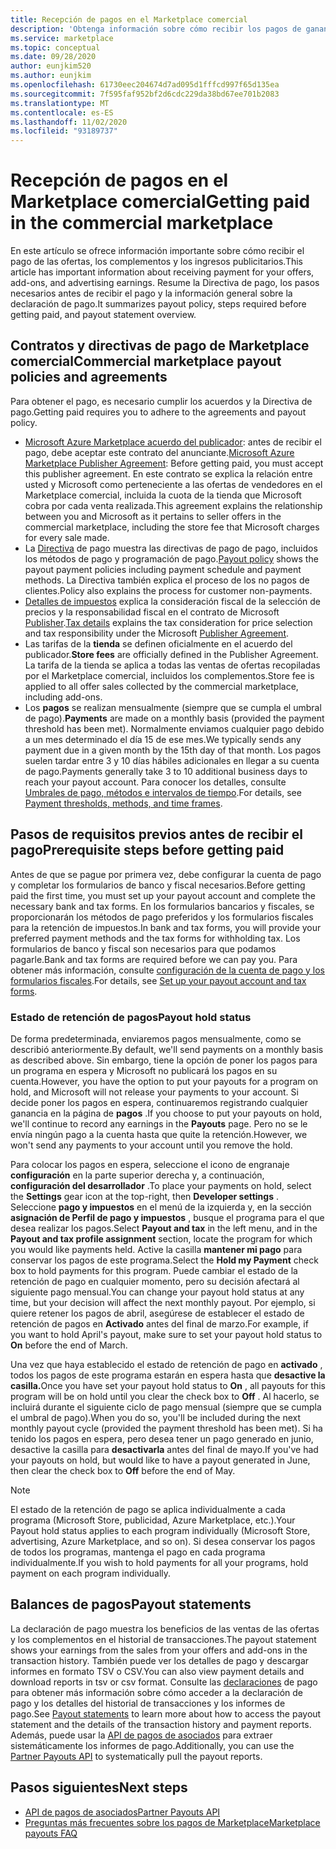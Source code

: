 ```yaml
---
title: Recepción de pagos en el Marketplace comercial
description: 'Obtenga información sobre cómo recibir los pagos de ganancias en el Marketplace comercial: Azure Marketplace. Incluye la política de pago, el estado de retención de pago y las declaraciones de pago.'
ms.service: marketplace
ms.topic: conceptual
ms.date: 09/28/2020
author: eunjkim520
ms.author: eunjkim
ms.openlocfilehash: 61730eec204674d7ad095d1fffcd997f65d135ea
ms.sourcegitcommit: 7f595faf952bf2d6cdc229da38bd67ee701b2083
ms.translationtype: MT
ms.contentlocale: es-ES
ms.lasthandoff: 11/02/2020
ms.locfileid: "93189737"
---
```

# <a name="getting-paid-in-the-commercial-marketplace"></a><span data-ttu-id="20927-104">Recepción de pagos en el Marketplace comercial</span><span class="sxs-lookup"><span data-stu-id="20927-104">Getting paid in the commercial marketplace</span></span>

<span data-ttu-id="20927-105">En este artículo se ofrece información importante sobre cómo recibir el pago de las ofertas, los complementos y los ingresos publicitarios.</span><span class="sxs-lookup"><span data-stu-id="20927-105">This article has important information about receiving payment for your offers, add-ons, and advertising earnings.</span></span> <span data-ttu-id="20927-106">Resume la Directiva de pago, los pasos necesarios antes de recibir el pago y la información general sobre la declaración de pago.</span><span class="sxs-lookup"><span data-stu-id="20927-106">It summarizes payout policy, steps required before getting paid, and payout statement overview.</span></span>

## <a name="commercial-marketplace-payout-policies-and-agreements"></a><span data-ttu-id="20927-107">Contratos y directivas de pago de Marketplace comercial</span><span class="sxs-lookup"><span data-stu-id="20927-107">Commercial marketplace payout policies and agreements</span></span>

<span data-ttu-id="20927-108">Para obtener el pago, es necesario cumplir los acuerdos y la Directiva de pago.</span><span class="sxs-lookup"><span data-stu-id="20927-108">Getting paid requires you to adhere to the agreements and payout policy.</span></span>

- <span data-ttu-id="20927-109">[Microsoft Azure Marketplace acuerdo del publicador](https://go.microsoft.com/fwlink/p/?LinkID=699560): antes de recibir el pago, debe aceptar este contrato del anunciante.</span><span class="sxs-lookup"><span data-stu-id="20927-109">[Microsoft Azure Marketplace Publisher Agreement](https://go.microsoft.com/fwlink/p/?LinkID=699560):  Before getting paid, you must accept this publisher agreement.</span></span> <span data-ttu-id="20927-110">En este contrato se explica la relación entre usted y Microsoft como perteneciente a las ofertas de vendedores en el Marketplace comercial, incluida la cuota de la tienda que Microsoft cobra por cada venta realizada.</span><span class="sxs-lookup"><span data-stu-id="20927-110">This agreement explains the relationship between you and Microsoft as it pertains to seller offers in the commercial marketplace, including the store fee that Microsoft charges for every sale made.</span></span>
- <span data-ttu-id="20927-111">La [Directiva](payout-policy-details.md) de pago muestra las directivas de pago de pago, incluidos los métodos de pago y programación de pago.</span><span class="sxs-lookup"><span data-stu-id="20927-111">[Payout policy](payout-policy-details.md) shows the payout payment policies including payment schedule and payment methods.</span></span> <span data-ttu-id="20927-112">La Directiva también explica el proceso de los no pagos de clientes.</span><span class="sxs-lookup"><span data-stu-id="20927-112">Policy also explains the process for customer non-payments.</span></span>
- <span data-ttu-id="20927-113">[Detalles de impuestos](tax-details-marketplace.md) explica la consideración fiscal de la selección de precios y la responsabilidad fiscal en el contrato de Microsoft [Publisher](https://go.microsoft.com/fwlink/p/?LinkID=699560).</span><span class="sxs-lookup"><span data-stu-id="20927-113">[Tax details](tax-details-marketplace.md) explains the tax consideration for price selection and tax responsibility under the Microsoft [Publisher Agreement](https://go.microsoft.com/fwlink/p/?LinkID=699560).</span></span>
- <span data-ttu-id="20927-114">Las tarifas de la **tienda** se definen oficialmente en el acuerdo del publicador.</span><span class="sxs-lookup"><span data-stu-id="20927-114">**Store fees** are officially defined in the Publisher Agreement.</span></span> <span data-ttu-id="20927-115">La tarifa de la tienda se aplica a todas las ventas de ofertas recopiladas por el Marketplace comercial, incluidos los complementos.</span><span class="sxs-lookup"><span data-stu-id="20927-115">Store fee is applied to all offer sales collected by the commercial marketplace, including add-ons.</span></span>
- <span data-ttu-id="20927-116">Los **pagos** se realizan mensualmente (siempre que se cumpla el umbral de pago).</span><span class="sxs-lookup"><span data-stu-id="20927-116">**Payments** are made on a monthly basis (provided the payment threshold has been met).</span></span> <span data-ttu-id="20927-117">Normalmente enviamos cualquier pago debido a un mes determinado el día 15 de ese mes.</span><span class="sxs-lookup"><span data-stu-id="20927-117">We typically sends any payment due in a given month by the 15th day of that month.</span></span> <span data-ttu-id="20927-118">Los pagos suelen tardar entre 3 y 10 días hábiles adicionales en llegar a su cuenta de pago.</span><span class="sxs-lookup"><span data-stu-id="20927-118">Payments generally take 3 to 10 additional business days to reach your payout account.</span></span> <span data-ttu-id="20927-119">Para conocer los detalles, consulte [Umbrales de pago, métodos e intervalos de tiempo](payment-thresholds-methods-timeframes.md).</span><span class="sxs-lookup"><span data-stu-id="20927-119">For details, see [Payment thresholds, methods, and time frames](payment-thresholds-methods-timeframes.md).</span></span>

## <a name="prerequisite-steps-before-getting-paid"></a><span data-ttu-id="20927-120">Pasos de requisitos previos antes de recibir el pago</span><span class="sxs-lookup"><span data-stu-id="20927-120">Prerequisite steps before getting paid</span></span>

<span data-ttu-id="20927-121">Antes de que se pague por primera vez, debe configurar la cuenta de pago y completar los formularios de banco y fiscal necesarios.</span><span class="sxs-lookup"><span data-stu-id="20927-121">Before getting paid the first time, you must set up your payout account and complete the necessary bank and tax forms.</span></span> <span data-ttu-id="20927-122">En los formularios bancarios y fiscales, se proporcionarán los métodos de pago preferidos y los formularios fiscales para la retención de impuestos.</span><span class="sxs-lookup"><span data-stu-id="20927-122">In bank and tax forms, you will provide your preferred payment methods and the tax forms for withholding tax.</span></span> <span data-ttu-id="20927-123">Los formularios de banco y fiscal son necesarios para que podamos pagarle.</span><span class="sxs-lookup"><span data-stu-id="20927-123">Bank and tax forms are required before we can pay you.</span></span> <span data-ttu-id="20927-124">Para obtener más información, consulte [configuración de la cuenta de pago y los formularios fiscales](set-up-your-payout-account.md).</span><span class="sxs-lookup"><span data-stu-id="20927-124">For details, see [Set up your payout account and tax forms](set-up-your-payout-account.md).</span></span>

### <a name="payout-hold-status"></a><span data-ttu-id="20927-125">Estado de retención de pagos</span><span class="sxs-lookup"><span data-stu-id="20927-125">Payout hold status</span></span>

<span data-ttu-id="20927-126">De forma predeterminada, enviaremos pagos mensualmente, como se describió anteriormente.</span><span class="sxs-lookup"><span data-stu-id="20927-126">By default, we'll send payments on a monthly basis as described above.</span></span> <span data-ttu-id="20927-127">Sin embargo, tiene la opción de poner los pagos para un programa en espera y Microsoft no publicará los pagos en su cuenta.</span><span class="sxs-lookup"><span data-stu-id="20927-127">However, you have the option to put your payouts for a program on hold, and Microsoft will not release your payments to your account.</span></span> <span data-ttu-id="20927-128">Si decide poner los pagos en espera, continuaremos registrando cualquier ganancia en la página de **pagos** .</span><span class="sxs-lookup"><span data-stu-id="20927-128">If you choose to put your payouts on hold, we'll continue to record any earnings in the **Payouts** page.</span></span> <span data-ttu-id="20927-129">Pero no se le envía ningún pago a la cuenta hasta que quite la retención.</span><span class="sxs-lookup"><span data-stu-id="20927-129">However, we won't send any payments to your account until you remove the hold.</span></span>

<span data-ttu-id="20927-130">Para colocar los pagos en espera, seleccione el icono de engranaje **configuración** en la parte superior derecha y, a continuación, **configuración del desarrollador** .</span><span class="sxs-lookup"><span data-stu-id="20927-130">To place your payments on hold, select the **Settings** gear icon at the top-right, then **Developer settings** .</span></span> <span data-ttu-id="20927-131">Seleccione **pago y impuestos** en el menú de la izquierda y, en la sección **asignación de Perfil de pago y impuestos** , busque el programa para el que desea realizar los pagos.</span><span class="sxs-lookup"><span data-stu-id="20927-131">Select **Payout and tax** in the left menu, and in the **Payout and tax profile assignment** section, locate the program for which you would like payments held.</span></span> <span data-ttu-id="20927-132">Active la casilla **mantener mi pago** para conservar los pagos de este programa.</span><span class="sxs-lookup"><span data-stu-id="20927-132">Select the **Hold my Payment** check box to hold payments for this program.</span></span> <span data-ttu-id="20927-133">Puede cambiar el estado de la retención de pago en cualquier momento, pero su decisión afectará al siguiente pago mensual.</span><span class="sxs-lookup"><span data-stu-id="20927-133">You can change your payout hold status at any time, but your decision will affect the next monthly payout.</span></span> <span data-ttu-id="20927-134">Por ejemplo, si quiere retener los pagos de abril, asegúrese de establecer el estado de retención de pagos en **Activado** antes del final de marzo.</span><span class="sxs-lookup"><span data-stu-id="20927-134">For example, if you want to hold April's payout, make sure to set your payout hold status to **On** before the end of March.</span></span>

<span data-ttu-id="20927-135">Una vez que haya establecido el estado de retención de pago en **activado** , todos los pagos de este programa estarán en espera hasta que **desactive la casilla.**</span><span class="sxs-lookup"><span data-stu-id="20927-135">Once you have set your payout hold status to **On** , all payouts for this program will be on hold until you clear the check box to **Off** .</span></span> <span data-ttu-id="20927-136">Al hacerlo, se incluirá durante el siguiente ciclo de pago mensual (siempre que se cumpla el umbral de pago).</span><span class="sxs-lookup"><span data-stu-id="20927-136">When you do so, you'll be included during the next monthly payout cycle (provided the payment threshold has been met).</span></span> <span data-ttu-id="20927-137">Si ha tenido los pagos en espera, pero desea tener un pago generado en junio, desactive la casilla para **desactivarla** antes del final de mayo.</span><span class="sxs-lookup"><span data-stu-id="20927-137">If you've had your payouts on hold, but would like to have a payout generated in June, then clear the check box to **Off** before the end of May.</span></span>

>[!Note]
> <span data-ttu-id="20927-138">El estado de la retención de pago se aplica individualmente a cada programa (Microsoft Store, publicidad, Azure Marketplace, etc.).</span><span class="sxs-lookup"><span data-stu-id="20927-138">Your Payout hold status applies to each program individually (Microsoft Store, advertising, Azure Marketplace, and so on).</span></span> <span data-ttu-id="20927-139">Si desea conservar los pagos de todos los programas, mantenga el pago en cada programa individualmente.</span><span class="sxs-lookup"><span data-stu-id="20927-139">If you wish to hold payments for all your programs, hold payment on each program individually.</span></span>

## <a name="payout-statements"></a><span data-ttu-id="20927-140">Balances de pagos</span><span class="sxs-lookup"><span data-stu-id="20927-140">Payout statements</span></span>

<span data-ttu-id="20927-141">La declaración de pago muestra los beneficios de las ventas de las ofertas y los complementos en el historial de transacciones.</span><span class="sxs-lookup"><span data-stu-id="20927-141">The payout statement shows your earnings from the sales from your offers and add-ons in the transaction history.</span></span> <span data-ttu-id="20927-142">También puede ver los detalles de pago y descargar informes en formato TSV o CSV.</span><span class="sxs-lookup"><span data-stu-id="20927-142">You can also view payment details and download reports in tsv or csv format.</span></span> <span data-ttu-id="20927-143">Consulte las [declaraciones](payout-statement.md) de pago para obtener más información sobre cómo acceder a la declaración de pago y los detalles del historial de transacciones y los informes de pago.</span><span class="sxs-lookup"><span data-stu-id="20927-143">See [Payout statements](payout-statement.md) to learn more about how to access the payout statement and the details of the transaction history and payment reports.</span></span> <span data-ttu-id="20927-144">Además, puede usar la [API de pagos de asociados](https://apidocs.microsoft.com/services/partnerpayouts) para extraer sistemáticamente los informes de pago.</span><span class="sxs-lookup"><span data-stu-id="20927-144">Additionally, you can use the [Partner Payouts API](https://apidocs.microsoft.com/services/partnerpayouts) to systematically pull the payout reports.</span></span>

## <a name="next-steps"></a><span data-ttu-id="20927-145">Pasos siguientes</span><span class="sxs-lookup"><span data-stu-id="20927-145">Next steps</span></span>

- [<span data-ttu-id="20927-146">API de pagos de asociados</span><span class="sxs-lookup"><span data-stu-id="20927-146">Partner Payouts API</span></span>](https://apidocs.microsoft.com/services/partnerpayouts)
- [<span data-ttu-id="20927-147">Preguntas más frecuentes sobre los pagos de Marketplace</span><span class="sxs-lookup"><span data-stu-id="20927-147">Marketplace payouts FAQ</span></span>](payout-faq.md)
